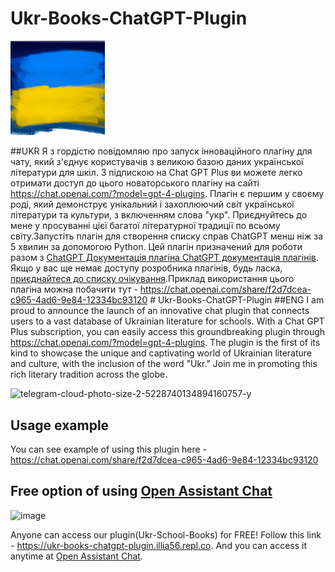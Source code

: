 # Ukr-Books-ChatGPT-Plugin
<img src="logo.jpg" width="30%">

##UKR
Я з гордістю повідомляю про запуск інноваційного плагіну для чату, який з'єднує користувачів з великою базою даних української літератури для шкіл. З підпискою на Chat GPT Plus ви можете легко отримати доступ до цього новаторського плагіну на сайті https://chat.openai.com/?model=gpt-4-plugins. Плагін є першим у своєму роді, який демонструє унікальний і захоплюючий світ української літератури та культури, з включенням слова "укр". Приєднуйтесь до мене у просуванні цієї багатої літературної традиції по всьому світу.Запустіть плагін для створення списку справ ChatGPT менш ніж за 5 хвилин за допомогою Python. Цей плагін призначений для роботи разом з [ChatGPT Документація плагіна ChatGPT документація плагінів](https://platform.openai.com/docs/plugins). Якщо у вас ще немає доступу розробника плагінів, будь ласка, [приєднайтеся до списку очікування](https://openai.com/waitlist/plugins).Приклад використання цього плагіна можна побачити тут - https://chat.openai.com/share/f2d7dcea-c965-4ad6-9e84-12334bc93120 # Ukr-Books-ChatGPT-Plugin
##ENG
I am proud to announce the launch of an innovative chat plugin that connects users to a vast database of Ukrainian literature for schools. With a Chat GPT Plus subscription, you can easily access this groundbreaking plugin through https://chat.openai.com/?model=gpt-4-plugins. The plugin is the first of its kind to showcase the unique and captivating world of Ukrainian literature and culture, with the inclusion of the word "Ukr." Join me in promoting this rich literary tradition across the globe.


![telegram-cloud-photo-size-2-5228740134894160757-y](https://github.com/Illia-the-coder/Ukr-Books-ChatGPT-Plugin/assets/101904816/2fdd6c97-fb8f-4cd0-80ad-ef0ea3624020)


## Usage example
You can see example of using this plugin here - https://chat.openai.com/share/f2d7dcea-c965-4ad6-9e84-12334bc93120

## Free option of using [Open Assistant Chat](https://open-assistant.io/chat)

![image](https://github.com/Illia-the-coder/Ukr-Books-ChatGPT-Plugin/assets/101904816/80c13592-3fae-4d06-8bde-4624b2d7a30e)

Anyone can access our plugin(Ukr-School-Books) for FREE! Follow this link - https://ukr-books-chatgpt-plugin.illia56.repl.co. And you can access it anytime at [Open Assistant Chat](https://open-assistant.io/chat).
